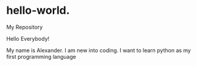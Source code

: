 # hello-world.
My Repository

Hello Everybody!

My name is Alexander. I am new into coding.
I want to learn python as my first programming language
